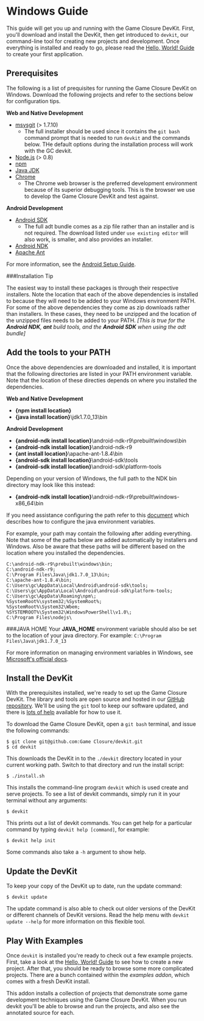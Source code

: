 # Windows Guide

This guide will get you up and running with the Game Closure
DevKit. First, you'll download and install the DevKit, then get introduced
to `devkit`, our command-line tool for creating new projects
and development. Once everything is installed and ready
to go, please read the [Hello, World! Guide](../guide/hello-world.html)
to create your first application.


## Prerequisites

The following is a list of prequisites for running the Game Closure DevKit on Windows.
Download the following projects and refer to the sections below for configuration tips.

**Web and Native Development**

* [msysgit](http://msysgit.github.com/) (> 1.7.10)
	* The full installer should be used since it contains the `git bash` command prompt that is needed to run `devkit` and the commands below. THe default options during the installation process will work with the GC devkit.
* [Node.js](http://nodejs.org) (> 0.8)
* [npm](https://npmjs.org/package/windows)
* [Java JDK](http://www.oracle.com/technetwork/java/javase/downloads/)
* [Chrome](http://www.google.com/chrome)
	* The Chrome web browser is the preferred development
environment because of its superior debugging tools. This is
the browser we use to develop the Game Closure DevKit and test against.

**Android Development**

* [Android SDK](http://developer.android.com/sdk/)
	* The full adt bundle comes as a zip file rather than an installer and is not required. The download listed under `use existing editor` will also work, is smaller, and also provides an installer.
* [Android NDK](http://developer.android.com/tools/sdk/ndk/)
* [Apache Ant](http://ant.apache.org/manual/install.html)

For more information, see the [Android Setup Guide](http://doc.gameclosure.com/native/android-setup.html).

###Installation Tip

The easiest way to install these packages is through their
respective installers. Note the location that each of the above dependencies is installed to because they will need to be added to your Windows environment PATH. For some of the above dependencies they come as zip downloads rather than installers. In these cases, they need to be unzipped and the location of the unzipped files needs to be added to your PATH. *[This is true for the **Android NDK**, **ant** build tools, and the **Android SDK** when using the adt bundle]*

## Add the tools to your PATH
Once the above dependencies are downloaded and installed, it is important that the following directories are listed in your PATH environment variable. Note that the location of these directies depends on where you installed the dependencies.

**Web and Native Development**

* **{npm install location}**
* **{java install location}**\\jdk1.7.0_13\\bin

**Android Development**

* **{android-ndk install location}**\\android-ndk-r9\\prebuilt\\windows\\bin
* **{android-ndk install location}**\\android-ndk-r9
* **{ant install location}**\\apache-ant-1.8.4\\bin
* **{android-sdk install location}**\\android-sdk\\tools
* **{android-sdk install location}**\\android-sdk\\platform-tools

Depending on your version of Windows, the full path to the NDK bin directory may look like this instead:

* **{android-ndk install location}**\\android-ndk-r9\\prebuilt\\windows-x86_64\\bin

If you need assistance configuring the path refer to this [document](http://docs.oracle.com/javase/tutorial/essential/environment/paths.html) which describes how to configure the java environment variables.

For example, your path may contain the following after adding everything. Note that some of the paths below are added automatically by installers and Windows. Also be aware that these paths will be different based on the location where you installed the dependencies.

```
C:\android-ndk-r9\prebuilt\windows\bin;
C:\android-ndk-r9;
C:\Program Files\Java\jdk1.7.0_13\bin;
C:\apache-ant-1.8.4\bin;
C:\Users\gc\AppData\Local\Android\android-sdk\tools;
C:\Users\gc\AppData\Local\Android\android-sdk\platform-tools;
C:\Users\gc\AppData\Roaming\npm\;
%SystemRoot%\system32;%SystemRoot%;
%SystemRoot%\System32\Wbem;
%SYSTEMROOT%\System32\WindowsPowerShell\v1.0\;
C:\Program Files\nodejs\
```

###JAVA HOME
Your **JAVA_HOME** environment variable should also be set to the location of your java directory. For example: `C:\Program Files\Java\jdk1.7.0_13`

For more information on managing environment variables in Windows, see [Microsoft's official docs](http://support.microsoft.com/kb/310519).

## Install the DevKit

With the prerequisites installed, we're ready to set up the
Game Closure DevKit. The library and tools are open source and
hosted in our [GitHub repository](https://github.com/hashcube/devkit).
We'll be using the `git` tool to keep our software updated,
and there is [lots of help](https://help.github.com)
available for how to use it.

To download the Game Closure DevKit, open a `git bash` terminal, and issue the following
commands:

~~~
$ git clone git@github.com:Game Closure/devkit.git
$ cd devkit
~~~

This downloads the DevKit in to the `./devkit` directory located
in your current working path. Switch to that directory and
run the install script:

~~~
$ ./install.sh
~~~

This installs the command-line program `devkit` which is used
create and serve projects. To see a list of devkit commands,
simply run it in your terminal without any arguments:

~~~
$ devkit
~~~

This prints out a list of devkit commands. You can get
help for a particular command by typing `devkit help [command]`,
for example:

~~~
$ devkit help init
~~~

Some commands also take a `-h` argument to show help.

## Update the DevKit

To keep your copy of the DevKit up to date, run the update command:

~~~
$ devkit update
~~~

The update command is also able to check out older versions of the DevKit or different channels of DevKit versions.  Read the help menu with `devkit update --help` for more information on this flexible tool.

## Play With Examples

Once `devkit` is installed you're ready to check out a few
example projects. First, take a look at the [Hello, World! Guide](../guide/hello-world.html)
to see how to create a new project. After that, you should
be ready to browse some more complicated projects. There are
a bunch contained within the *examples addon*, which comes with
a fresh DevKit install.

This addon installs a collection of projects that demonstrate
some game development techniques using the Game Closure
DevKit. When you run devkit you'll be able to browse and run the
projects, and also see the annotated source for each.
